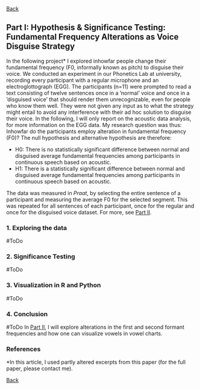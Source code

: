 [Back](https://ycvogt.github.io/my_portfolio/)

##  Part I: Hypothesis & Significance Testing: Fundamental Frequency Alterations as Voice Disguise Strategy

In the following project* I explored inhowfar people change their fundamental frequency (F0, informally known as pitch) to disguise their voice. We conducted an experiment in our Phonetics Lab at university, recording every participant with a regular microphone and an electroglottograph (EGG). The participants (n=11) were prompted to read a text consisting of twelve sentences once in a ’normal’ voice and once in a ’disguised voice’ that should render them unrecognizable, even for people who know them well. They were not given any input as to what the strategy might entail to avoid any interference with their ad hoc solution to disguise their voice. In the following, I will only report on the acoustic data analysis, for more information on the EGG data. My research question was thus: Inhowfar do the participants employ alteration in fundamental frequency (F0)? The null hypothesis and alternative hypothesis are therefore:
* H0: There is no statistically significant difference between normal and disguised average fundamental frequencies among participants in continuous speech based on acoustic.
* H1: There is a statistically significant difference between normal and disguised average fundamental frequencies among participants in continuous speech based on acoustic.

The data was measured in _Praat_, by selecting the entire sentence of a participant and measuring the average F0 for the selected segment. This was repeated for all sentences of each participant, once for the regular and once for the disguised voice dataset. For more, see [Part II](/my_portfolio/posts/praat_vowels2_2.html).

### 1. Exploring the data
#ToDo
### 2. Significance Testing
#ToDo
### 3. Visualization in R and Python
#ToDo
### 4. Conclusion
#ToDo
In [Part II](/my_portfolio/posts/praat_vowels2_2.html), I will explore alterations in the first and second formant frequencies and how one can visualize vowels in vowel charts. 

### References
*In this article, I used partly altered excerpts from this paper (for the full paper, please contact me).

[Back](https://ycvogt.github.io/my_portfolio/)
